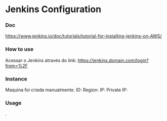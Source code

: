 # Jenkins Configuration

### Doc
https://www.jenkins.io/doc/tutorials/tutorial-for-installing-jenkins-on-AWS/


### How to use
Acessar o Jenkins através do link:
https://jenkins.domain.com/login?from=%2F

### Instance
Maquina foi criada manualmente. 
  ID: 
  Region: 
  IP: 
  Private IP: 


### Usage
.